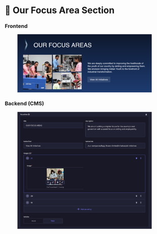 # 📎 Our Focus Area Section

### **Frontend**

<figure><img src="../../../.gitbook/assets/our-focus-area-section.png" alt=""><figcaption></figcaption></figure>

### Backend (CMS)

<figure><img src="../../../.gitbook/assets/our-focus-area-section-cms.png" alt=""><figcaption></figcaption></figure>
